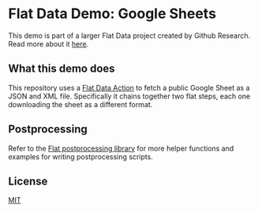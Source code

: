 # Flat Data Demo: Google Sheets

This demo is part of a larger Flat Data project created by Github Research. Read more about it [here](https://octo.github.com/blog/flat-data).

## What this demo does

This repository uses a [Flat Data Action](https://octo.github.com/blog/flat-data) to fetch a public Google Sheet as a JSON and XML file. Specifically it chains together two flat steps, each one downloading the sheet as a different format.

## Postprocessing

Refer to the [Flat postprocessing library](https://github.com/githubocto/flat-postprocessing) for more helper functions and examples for writing postprocessing scripts.

## License

[MIT](LICENSE)
